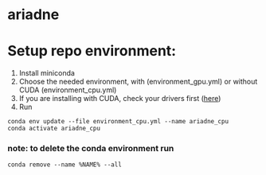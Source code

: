 # ariadne


# Setup repo environment:

1. Install miniconda
2. Choose the needed environment, with (environment_gpu.yml) or without CUDA (environment_cpu.yml)
3. If you are installing with CUDA, check your drivers first ([here](https://docs.nvidia.com/deploy/cuda-compatibility/index.html))
4. Run 
```
conda env update --file environment_cpu.yml --name ariadne_cpu
conda activate ariadne_cpu
```

### note: to delete the conda environment run 
```
conda remove --name %NAME% --all
```
